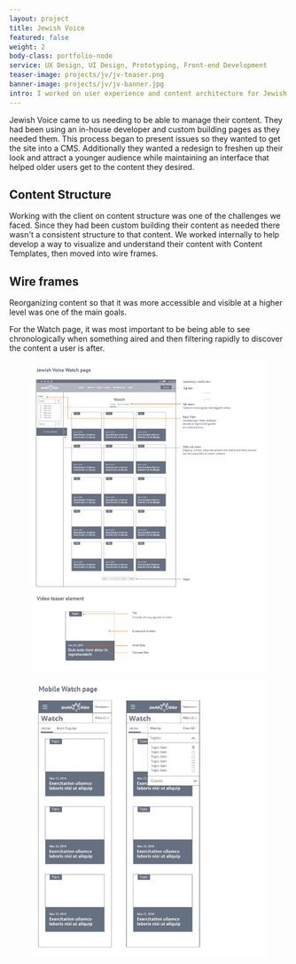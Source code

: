 ```yaml
---
layout: project
title: Jewish Voice
featured: false
weight: 2
body-class: portfolio-node
service: UX Design, UI Design, Prototyping, Front-end Development
teaser-image: projects/jv/jv-teaser.png
banner-image: projects/jv/jv-banner.jpg
intro: I worked on user experience and content architecture for Jewish Voice's site redesign.
---
```


<section class="information">
	<div class="two-column">
		<p>Jewish Voice came to us needing to be able to manage their content. They had been using an in-house developer and custom building pages as they needed them. This process began to present issues so they wanted to get the site into a CMS. Additionally they wanted a redesign to freshen up their look and attract a younger audience while maintaining an interface that helped older users get to the content they desired.</p>
		<h2>Content Structure</h2>
		<p>Working with the client on content structure was one of the challenges we faced. Since they had been custom building their content as needed there wasn't a consistent structure to that content. We worked internally to help develop a way to visualize and understand their content with Content Templates, then moved into wire frames.</p>
		<h2>Wire frames</h2>
		<p>Reorganizing content so that it was more accessible and visible at a higher level was one of the main goals.</p>
		<p>For the Watch page, it was most important to be being able to see chronologically when something aired and then filtering rapidly to discover the content a user is after.</p>
	</div>

<figure class="row img-section">
	<img src="/assets/img/projects/jv/jv-watch.jpg" />
</figure>

<figure>
	<img src="/assets/img/projects/jv/jv-mobile.jpg" />
</figure>
</section>